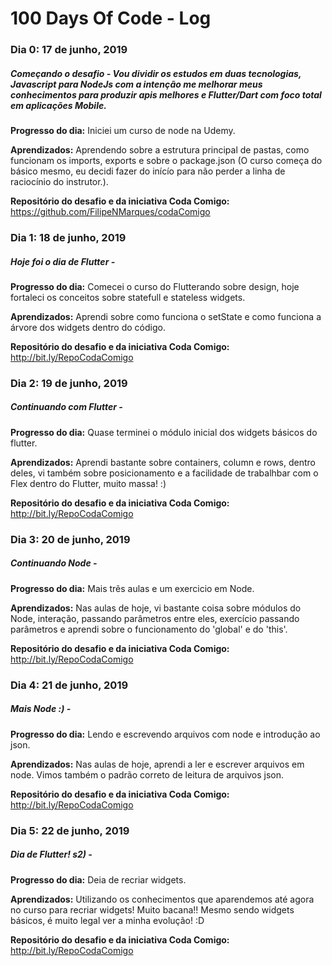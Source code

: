 # 100 Days Of Code - Log

### Dia 0: 17 de junho, 2019
##### Começando o desafio - Vou dividir os estudos em duas tecnologias, Javascript para NodeJs com a intenção me melhorar meus conhecimentos para produzir apis melhores e Flutter/Dart com foco total em aplicações Mobile.

**Progresso do dia:** Iniciei um curso de node na Udemy.

**Aprendizados:** Aprendendo sobre a estrutura principal de pastas, como funcionam os imports, exports e sobre o package.json (O curso começa do básico mesmo, eu decidi fazer do inícío para não perder a linha de raciocínio do instrutor.).

**Repositório do desafio e da iniciativa Coda Comigo:** https://github.com/FilipeNMarques/codaComigo


### Dia 1: 18 de junho, 2019
##### Hoje foi o dia de Flutter -

**Progresso do dia:**  Comecei o curso do Flutterando sobre design, hoje fortaleci os conceitos sobre statefull e stateless widgets.

**Aprendizados:** Aprendi sobre como funciona o setState e como funciona a árvore dos widgets dentro do código.

**Repositório do desafio e da iniciativa Coda Comigo:** http://bit.ly/RepoCodaComigo


### Dia 2: 19 de junho, 2019
##### Continuando com Flutter -

**Progresso do dia:**  Quase terminei o módulo inicial dos widgets básicos do flutter.

**Aprendizados:** Aprendi bastante sobre containers, column e rows, dentro deles, vi também sobre posicionamento e a facilidade de trabalhbar com o Flex dentro do Flutter, muito massa! :)

**Repositório do desafio e da iniciativa Coda Comigo:** http://bit.ly/RepoCodaComigo

### Dia 3: 20 de junho, 2019
##### Continuando Node -

**Progresso do dia:**  Mais trẽs aulas e um exercicio em Node.

**Aprendizados:** Nas aulas de hoje, vi bastante coisa sobre módulos do Node, interação, passando parâmetros entre eles, exercício passando parâmetros e aprendi sobre o funcionamento do 'global' e do 'this'.

**Repositório do desafio e da iniciativa Coda Comigo:** http://bit.ly/RepoCodaComigo


### Dia 4: 21 de junho, 2019
##### Mais Node :) -

**Progresso do dia:**  Lendo e escrevendo arquivos com node e introdução ao json.

**Aprendizados:** Nas aulas de hoje, aprendi a ler e escrever arquivos em node. Vimos também o padrão correto de leitura de arquivos json. 

**Repositório do desafio e da iniciativa Coda Comigo:** http://bit.ly/RepoCodaComigo

### Dia 5: 22 de junho, 2019
##### Dia de Flutter! s2) -

**Progresso do dia:**  Deia de recriar widgets.

**Aprendizados:** Utilizando os conhecimentos que aparendemos até agora no curso para recriar widgets! Muito bacana!! Mesmo sendo widgets básicos, é muito legal ver a minha evolução! :D 

**Repositório do desafio e da iniciativa Coda Comigo:** http://bit.ly/RepoCodaComigo
